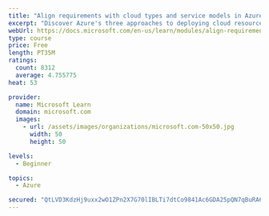 ```yaml
---
title: "Align requirements with cloud types and service models in Azure"
excerpt: "Discover Azure's three approaches to deploying cloud resources -- public, private, and hybrid -- and learn the difference each makes in your Azure services."
webUrl: https://docs.microsoft.com/en-us/learn/modules/align-requirements-in-azure/
type: course
price: Free
length: PT35M
ratings:
  count: 8312
  average: 4.755775
heat: 53

provider:
  name: Microsoft Learn
  domain: microsoft.com
  images:
    - url: /assets/images/organizations/microsoft.com-50x50.jpg
      width: 50
      height: 50

levels:
  - Beginner

topics:
  - Azure

secured: "QtLVD3KdzHj9uxx2wO1ZPn2X7G70lIBLTi7dtCo9841Ac6GDA25pQN7qBuRA6q05UxGUJ+ry0qo3Jkij1aM/oSAKe5y+K1zDnJEIalmE8j8bWAvXqyEUF1KVgk7nII1lJQqd8ZeqsqzTEe/x2A5Du+Z2lTpNq24l3/audhbzEQBEAHHFpwGDc9Bh7mtKbLDWIBzxyrvEt6anZEWAGguBn2cZIQulBkOiEtE6x8hIif3qgJVPNh/K3kXWFDPTSWVbr+rJq+JEb21eh73YzFcKGTpEt9kAt9ltb8VGo8IVZVJpDPc8vY8WQgkHKXywxNg4lwfqAJ9EpPta8DbTNVe1AkSuNg15YHD0XC/4ltB5btkHUKUtaOr+TRAhzzUxyLnNmgRXkzjnQTRov1QbSv9WRgdFB0r4zByVRfKvkOuHlEQ=;DvGN5cnP521GAUzoDIU+TQ=="
---
```


